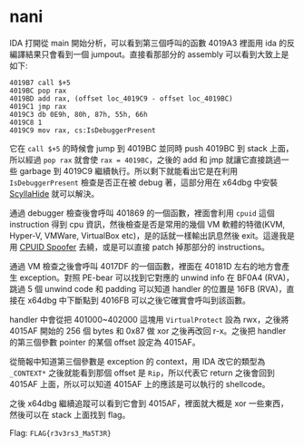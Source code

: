 # nani

IDA 打開從 main 開始分析，可以看到第三個呼叫的函數 4019A3 裡面用 ida 的反編譯結果只會看到一個 jumpout。直接看那部分的 assembly 可以看到大致上是如下:

```x86asm
4019B7 call $+5
4019BC pop rax
4019BD add rax, (offset loc_4019C9 - offset loc_4019BC)
4019C1 jmp rax
4019C3 db 0E9h, 80h, 87h, 55h, 66h
4019C8 1
4019C9 mov rax, cs:IsDebuggerPresent
```

它在 `call $+5` 的時候會 jump 到 4019BC 並同時 push 4019BC 到 stack 上面，所以經過 `pop rax` 就會使 `rax = 4019BC`，之後的 add 和 jmp 就讓它直接跳過一些 garbage 到 4019C9 繼續執行。所以剩下就能看出它是在利用 `IsDebuggerPresent` 檢查是否正在被 debug 著，這部分用在 x64dbg 中安裝 [ScyllaHide](https://github.com/x64dbg/ScyllaHide) 就可以解決。

通過 debugger 檢查後會呼叫 401869 的一個函數，裡面會利用 `cpuid` 這個 instruction 得到 cpu 資訊，然後檢查是否是常用的幾個 VM 軟體的特徵(KVM, Hyper-V, VMWare, VirtualBox etc)，是的話就一樣輸出訊息然後 exit。這邊我是用 [CPUID Spoofer](https://github.com/jonatan1024/CpuidSpoofer) 去繞，或是可以直接 patch 掉那部分的 instructions。

通過 VM 檢查之後會呼叫 4017DF 的一個函數，裡面在 40181D 左右的地方會產生 exception。對照 PE-bear 可以找到它對應的 unwind info 在 BF0A4 (RVA)，跳過 5 個 unwind code 和 padding 可以知道 handler 的位置是 16FB (RVA)，直接在 x64dbg 中下斷點到 4016FB 可以之後它確實會呼叫到該函數。

handler 中會從把 401000~402000 這塊用 `VirtualProtect` 設為 rwx，之後將 4015AF 開始的 256 個 bytes 和 0x87 做 xor 之後再改回 r-x。之後把 handler 的第三個參數 pointer 的某個 offset 設定為 4015AF。

從簡報中知道第三個參數是 exception 的 context，用 IDA 改它的類型為 `_CONTEXT*` 之後就能看到那個 offset 是 `Rip`，所以代表它 return 之後會回到 4015AF 上面，所以可以知道 4015AF 上的應該是可以執行的 shellcode。

之後 x64dbg 繼續追蹤可以看到它會到 4015AF，裡面就大概是 xor 一些東西，然後可以在 stack 上面找到 flag。

Flag: `FLAG{r3v3rs3_Ma5T3R}`
